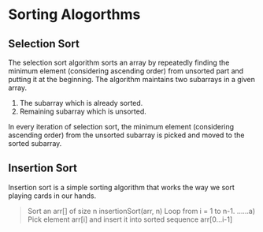 # Sorting Alogorthms

## Selection Sort

The selection sort algorithm sorts an array by repeatedly finding the minimum element (considering ascending order) from unsorted part and putting it at the beginning. The algorithm maintains two subarrays in a given array.

1) The subarray which is already sorted.
2) Remaining subarray which is unsorted.

In every iteration of selection sort, the minimum element (considering ascending order) from the unsorted subarray is picked and moved to the sorted subarray.

## Insertion Sort

Insertion sort is a simple sorting algorithm that works the way we sort playing cards in our hands.

> Sort an arr[] of size n
>insertionSort(arr, n)
Loop from i = 1 to n-1.
>……a) Pick element arr[i] and insert it into sorted sequence arr[0…i-1]

